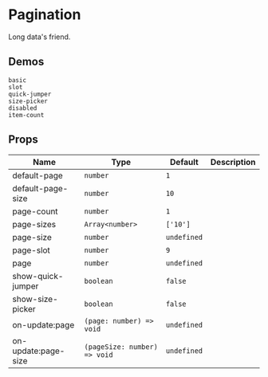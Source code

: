 # Pagination

<!--single-column-->

Long data's friend.

## Demos

```demo
basic
slot
quick-jumper
size-picker
disabled
item-count
```

## Props

| Name | Type | Default | Description |
| --- | --- | --- | --- |
| default-page | `number` | `1` |  |
| default-page-size | `number` | `10` |  |
| page-count | `number` | `1` |  |
| page-sizes | `Array<number>` | `['10']` |  |
| page-size | `number` | `undefined` |  |
| page-slot | `number` | `9` |  |
| page | `number` | `undefined` |  |
| show-quick-jumper | `boolean` | `false` |  |
| show-size-picker | `boolean` | `false` |  |
| on-update:page | `(page: number) => void` | `undefined` |  |
| on-update:page-size | `(pageSize: number) => void` | `undefined` |  |
